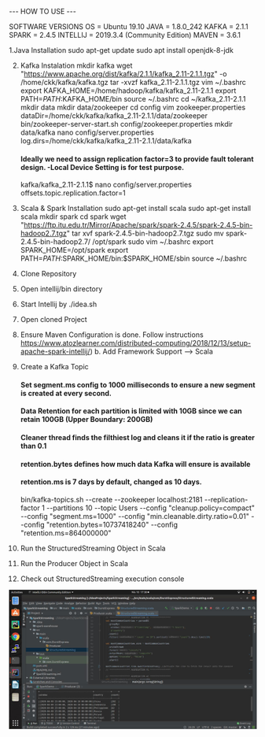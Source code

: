 --- HOW TO USE ---

SOFTWARE VERSIONS
      OS        = Ubuntu 19.10 
      JAVA      = 1.8.0_242 
      KAFKA     = 2.1.1 
      SPARK     = 2.4.5 
      INTELLIJ  = 2019.3.4 (Community Edition) 
      MAVEN     = 3.6.1 

1.Java Installation 
      sudo apt-get update sudo apt install openjdk-8-jdk

2. Kafka Instalation 
      mkdir kafka 
      wget "https://www.apache.org/dist/kafka/2.1.1/kafka_2.11-2.1.1.tgz" -o /home/ckk/kafka/kafka.tgz 
      tar -xvzf kafka_2.11-2.1.1.tgz 
      vim ~/.bashrc 
        export KAFKA_HOME=/home/hadoop/kafka/kafka_2.11-2.1.1 
        export PATH=$PATH:$KAFKA_HOME/bin 
        source ~/.bashrc 
      cd ~/kafka_2.11-2.1.1 
      mkdir data 
      mkdir data/zookeeper 
      cd config 
      vim zookeeper.properties 
        dataDir=/home/ckk/kafka/kafka_2.11-2.1.1/data/zookeeper 
      bin/zookeeper-server-start.sh config/zookeeper.properties 
      mkdir data/kafka nano config/server.properties 
        log.dirs=/home/ckk/kafka/kafka_2.11-2.1.1/data/kafka

      #### Ideally we need to assign replication factor=3 to provide fault tolerant design. -Local Device Setting is for test purpose.
      kafka/kafka_2.11-2.1.1$ nano config/server.properties offsets.topic.replication.factor=1

3. Scala & Spark Installation 
      sudo apt-get install scala 
      sudo apt-get install scala 
      mkdir spark 
      cd spark 
      wget "https://ftp.itu.edu.tr/Mirror/Apache/spark/spark-2.4.5/spark-2.4.5-bin-hadoop2.7.tgz" 
      tar xvf spark-2.4.5-bin-hadoop2.7.tgz 
      sudo mv spark-2.4.5-bin-hadoop2.7/ /opt/spark 
      sudo vim ~/.bashrc 
        export SPARK_HOME=/opt/spark export 
         PATH=$PATH:$SPARK_HOME/bin:$SPARK_HOME/sbin source 
      ~/.bashrc

4. Clone Repository
5. Open intellij/bin directory
6. Start Intellij by ./idea.sh
7. Open cloned Project
8. Ensure Maven Configuration is done. 
     Follow instructions https://www.atozlearner.com/distributed-computing/2018/12/13/setup-apache-spark-intellij/) b. Add        Framework Support --> Scala

9. Create a Kafka Topic

      #### Set segment.ms config to 1000 milliseconds to ensure a new segment is created at every second.
      #### Data Retention for each partition is limited with 10GB since we can retain 100GB (Upper Boundary: 200GB)
      #### Cleaner thread finds the filthiest log and cleans it if the ratio is greater than 0.1
      #### retention.bytes defines how much data Kafka will ensure is available
      #### retention.ms is 7 days by default, changed as 10 days.

      bin/kafka-topics.sh --create --zookeeper localhost:2181 --replication-factor 1 --partitions 10
      --topic Users --config "cleanup.policy=compact"
      --config "segment.ms=1000"
      --config "min.cleanable.dirty.ratio=0.01"
      --config "retention.bytes=10737418240"
      --config "retention.ms=864000000"

10. Run the StructuredStreaming Object in Scala
11. Run the Producer Object in Scala
12. Check out StructuredStreaming execution console

![Screenshot](streamingResult.jpg)

